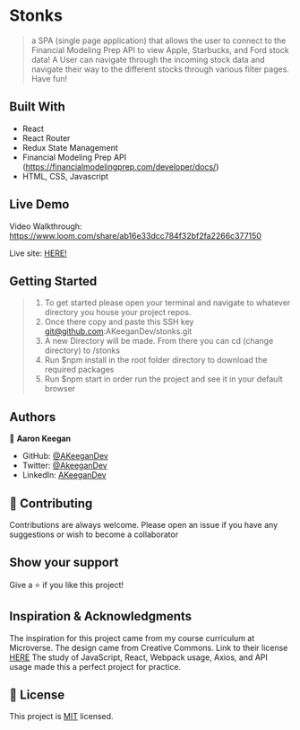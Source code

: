 # Stonks

> a SPA (single page application) that allows the user to connect to the Financial Modeling Prep API to view Apple, Starbucks, and Ford stock data! A User can navigate through the incoming stock data and navigate their way to the different stocks through various filter pages. Have fun! 


## Built With
- React
- React Router
- Redux State Management
- Financial Modeling Prep API (https://financialmodelingprep.com/developer/docs/)
- HTML, CSS, Javascript

## Live Demo

Video Walkthrough: https://www.loom.com/share/ab16e33dcc784f32bf2fa2266c377150

Live site: [HERE!](https://akeegandev.github.io/stonks/)


## Getting Started

>1) To get started please open your terminal and navigate to whatever directory you house your project repos. 
>2) Once there copy and paste this SSH key git@github.com:AKeeganDev/stonks.git
>3) A new Directory will be made. From there you can cd (change directory) to /stonks
>4) Run $npm install in the root folder directory to download the required packages
>4) Run $npm start in order run the project and see it in your default browser



## Authors

👤 **Aaron Keegan**

- GitHub: [@AKeeganDev](https://github.com/AKeeganDev)
- Twitter: [@AkeeganDev](https://twitter.com/AkeeganDev)
- LinkedIn: [AKeeganDev](https://linkedin.com/in/AKeeganDev)

## 🤝 Contributing
Contributions are always welcome. Please open an issue if you have any suggestions or wish to become a collaborator


## Show your support

Give a ⭐️ if you like this project!

## Inspiration & Acknowledgments

The inspiration for this project came from my course curriculum at Microverse.
The design came from Creative Commons. Link to their license [HERE](https://creativecommons.org/licenses/by-nc/4.0/legalcode)
The study of JavaScript, React, Webpack usage, Axios, and API usage made this a perfect project for practice.

## 📝 License

This project is [MIT](./MIT.md) licensed.

